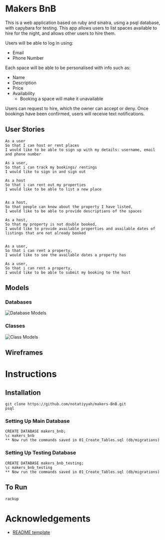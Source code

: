 # Makers BnB

This is a web application based on ruby and sinatra, using a psql database, with capybara for testing.
This app allows users to list spaces available to hire for the night, and allows other users to hire them.

Users will be able to log in using:
* Email
* Phone Number

Each space will be able to be personalised with info such as:
* Name
* Description
* Price
* Availability
  * Booking a space will make it unavailable

Users can request to hire, which the owner can accept or deny.
Once bookings have been confirmed, users will receive text notifications.

## User Stories

```
As a user
So that I can host or rent places
I would like to be able to sign up with my details: username, email and phone number

As a user,
So that i can track my bookings/ rentings
I would like to sign in and sign out

As a host 
So that i can rent out my properties
I would like to be able to list a new place


As a host,
So that people can know about the property I have listed,
I would like to be able to provide descriptions of the spaces

As a host,
So that my property is not double booked,
I would like to provide available properties and available dates of listings that are not already booked


As a user,
So that i can rent a property,
I would like to see the available dates a property has

As a user,
So that i can rent a property,
I would like to be able to submit my booking to the host
```

## Models

### Databases
![Database Models](/images/database_models)

### Classes
![Class Models](/images/class_models)

## Wireframes

# Instructions

## Installation

```
git clone https://github.com/notatiyyah/makers-BnB.git
psql
```
### Setting Up Main Database
```
CREATE DATABASE makers_bnb;
\c makers_bnb
** Now run the commands saved in 01_Create_Tables.sql (db/migrations)
```
### Setting Up Testing Database
```
CREATE DATABASE makers_bnb_testing;
\c makers_bnb_testing
** Now run the commands saved in 01_Create_Tables.sql (db/migrations)
```
## To Run

```
rackup
```

# Acknowledgements
* [README template](https://github.com/othneildrew/Best-README-Template)
